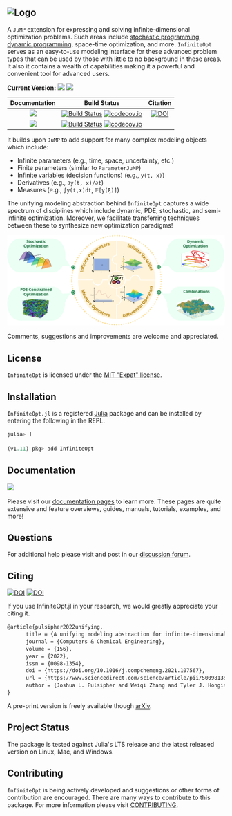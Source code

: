 ![Logo](full_logo.png)
---

A `JuMP` extension for expressing and solving infinite-dimensional optimization
problems. Such areas include [stochastic programming](https://en.wikipedia.org/wiki/Stochastic_programming),
[dynamic programming](https://en.wikipedia.org/wiki/Dynamic_programming),
space-time optimization, and more. `InfiniteOpt` serves as an easy-to-use modeling
interface for these advanced problem types that can be used by those with little
to no background in these areas. It also it contains a wealth of capabilities
making it a powerful and convenient tool for advanced users.  

**Current Version:** [![](https://docs.juliahub.com/InfiniteOpt/version.svg)](https://juliahub.com/ui/Packages/InfiniteOpt/p3GvY) [![](https://docs.juliahub.com/InfiniteOpt/pkgeval.svg)](https://juliahub.com/ui/Packages/InfiniteOpt/p3GvY)

| **Documentation**                                                               | **Build Status**                                                                                | **Citation** |
|:-------------------------------------------------------------------------------:|:-----------------------------------------------------------------------------------------------:|:--------------------------------------:|
| [![](https://img.shields.io/badge/docs-stable-blue.svg)](https://infiniteopt.github.io/InfiniteOpt.jl/stable) | [![Build Status](https://github.com/infiniteopt/InfiniteOpt.jl/workflows/CI/badge.svg?branch=release-0.5)](https://github.com/infiniteopt/InfiniteOpt.jl/actions?query=workflow%3ACI) [![codecov.io](https://codecov.io/github/infiniteopt/InfiniteOpt.jl/coverage.svg?branch=release-0.5)](https://codecov.io/github/infiniteopt/InfiniteOpt.jl?branch=release-0.5) | [![DOI](https://img.shields.io/badge/Elsevier-CompChemEng%3A107567-yellow.svg)](https://doi.org/10.1016/j.compchemeng.2021.107567) |
| [![](https://img.shields.io/badge/docs-dev-blue.svg)](https://infiniteopt.github.io/InfiniteOpt.jl/dev) | [![Build Status](https://github.com/infiniteopt/InfiniteOpt.jl/workflows/CI/badge.svg?branch=master)](https://github.com/infiniteopt/InfiniteOpt.jl/actions?query=workflow%3ACI) [![codecov.io](https://codecov.io/github/infiniteopt/InfiniteOpt.jl/coverage.svg?branch=master)](https://codecov.io/github/infiniteopt/InfiniteOpt.jl?branch=master) | |

It builds upon `JuMP` to add support for many complex modeling objects which 
include:
- Infinite parameters (e.g., time, space, uncertainty, etc.)
- Finite parameters (similar to `ParameterJuMP`)
- Infinite variables (decision functions) (e.g., `y(t, x)`)
- Derivatives (e.g., `∂y(t, x)/∂t`)
- Measures (e.g., `∫y(t,x)dt`, `𝔼[y(ξ)]`)

The unifying modeling abstraction behind `InfiniteOpt` captures a wide spectrum 
of disciplines which include dynamic, PDE, stochastic, and semi-infinite 
optimization. Moreover, we facilitate transferring techniques between these 
to synthesize new optimization paradigms!

![abstract](abstraction.png)

Comments, suggestions and improvements are welcome and appreciated.

## License
`InfiniteOpt` is licensed under the [MIT "Expat" license](./LICENSE).

## Installation
`InfiniteOpt.jl` is a registered [Julia](https://julialang.org/) package and 
can be installed by entering the following in the REPL.

```julia
julia> ]

(v1.11) pkg> add InfiniteOpt
```

## Documentation
[![](https://img.shields.io/badge/docs-stable-blue.svg)](https://infiniteopt.github.io/InfiniteOpt.jl/stable)

Please visit our [documentation pages](https://infiniteopt.github.io/InfiniteOpt.jl/stable) 
to learn more. These pages are quite extensive and feature overviews, guides,
manuals, tutorials, examples, and more!

## Questions
For additional help please visit and post in our 
[discussion forum](https://github.com/infiniteopt/InfiniteOpt.jl/discussions).

## Citing
[![DOI](https://img.shields.io/badge/Elsevier-CompChemEng%3A107567-yellow.svg)](https://doi.org/10.1016/j.compchemeng.2021.107567) 
[![DOI](https://img.shields.io/badge/math.OC-arXiv%3A2106.12689-B31B1B.svg)](https://arxiv.org/abs/2106.12689)

If you use InfiniteOpt.jl in your research, we would greatly appreciate your 
citing it.
```latex
@article{pulsipher2022unifying,
      title = {A unifying modeling abstraction for infinite-dimensional optimization},
      journal = {Computers & Chemical Engineering},
      volume = {156},
      year = {2022},
      issn = {0098-1354},
      doi = {https://doi.org/10.1016/j.compchemeng.2021.107567},
      url = {https://www.sciencedirect.com/science/article/pii/S0098135421003458},
      author = {Joshua L. Pulsipher and Weiqi Zhang and Tyler J. Hongisto and Victor M. Zavala},
}
```
A pre-print version is freely available though [arXiv](https://arxiv.org/abs/2106.12689).

## Project Status
The package is tested against Julia's LTS release and the latest released version on Linux, Mac, and Windows.

## Contributing
`InfiniteOpt` is being actively developed and suggestions or other forms of contribution are encouraged.
There are many ways to contribute to this package. For more information please
visit [CONTRIBUTING](https://github.com/infiniteopt/InfiniteOpt.jl/blob/master/CONTRIBUTING.md).
